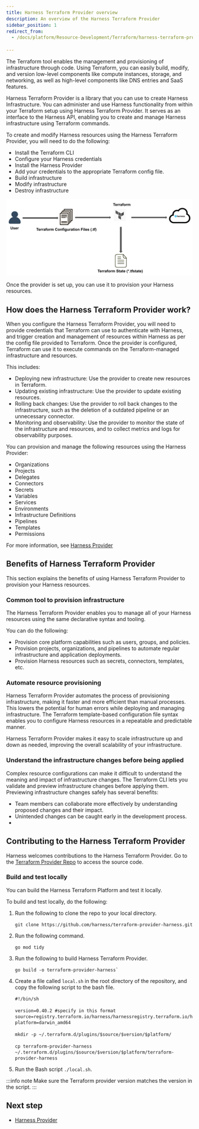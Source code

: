 ```yaml
---
title: Harness Terraform Provider overview
description: An overview of the Harness Terraform Provider
sidebar_position: 1
redirect_from:
  - /docs/platform/Resource-Development/Terraform/harness-terraform-provider-overview

---
```


The Terraform tool enables the management and provisioning of infrastructure through code. Using Terraform, you can easily build, modify, and version low-level components like compute instances, storage, and networking, as well as high-level components like DNS entries and SaaS features.

Harness Terraform Provider is a library that you can use to create Harness Infrastructure. You can administer and use Harness functionality from within your Terraform setup using Harness Terraform Provider. It serves as an interface to the Harness API, enabling you to create and manage Harness infrastructure using Terraform commands.


To create and modify Harness resources using the Harness Terraform Provider, you will need to do the following:
- Install the Terraform CLI
- Configure your Harness credentials
- Install the Harness Provider
- Add your credentials to the appropriate Terraform config file.
- Build infrastructure
- Modify infrastructure
- Destroy infrastructure

![](./static/harness-terraform-provider-00.png)


Once the provider is set up, you can use it to provision your Harness resources.

## How does the Harness Terraform Provider work?

When you configure the Harness Terraform Provider, you will need to provide credentials that Terraform can use to authenticate with Harness, and trigger creation and management of resources within Harness as per the config file provided to Terraform. 
Once the provider is configured, Terraform can use it to execute commands on the Terraform-managed infrastructure and resources. 

This includes:
- Deploying new infrastructure: Use the provider to create new resources in Terraform.
- Updating existing infrastructure: Use the provider to update existing resources.
- Rolling back changes: Use the provider to roll back changes to the infrastructure, such as the deletion of a outdated pipeline or an unnecessary connector.
- Monitoring and observability: Use the provider to monitor the state of the infrastructure and resources, and to collect metrics and logs for observability purposes.

You can provision and manage the following resources using the Harness Provider: 
- Organizations
- Projects
- Delegates
- Connectors
- Secrets
- Variables
- Services
- Environments
- Infrastructure Definitions
- Pipelines
- Templates
- Permissions

For more information, see [Harness Provider](https://registry.terraform.io/providers/harness/harness/latest/docs)


## Benefits of Harness Terraform Provider

This section explains the benefits of using Harness Terraform Provider to provision your Harness resources.

### Common tool to provision infrastructure

The Harness Terraform Provider enables you to manage all of your Harness resources using the same declarative syntax and tooling. 

You can do the following:
- Provision core platform capabilities such as users, groups, and policies. 
- Provision projects, organizations, and pipelines to automate regular infrastructure and application deployments.
- Provision Harness resources such as secrets, connectors, templates, etc.

  
### Automate resource provisioning

Harness Terraform Provider automates the process of provisioning infrastructure, making it faster and more efficient than manual processes. This lowers the potential for human errors while deploying and managing infrastructure. The Terraform template-based configuration file syntax enables you to configure Harness resources in a repeatable and predictable manner.

Harness Terraform Provider makes it easy to scale infrastructure up and down as needed, improving the overall scalability of your infrastructure.

### Understand the infrastructure changes before being applied

Complex resource configurations can make it difficult to understand the meaning and impact of infrastructure changes. The Terraform CLI lets you validate and preview infrastructure changes before applying them. Previewing infrastructure changes safely has several benefits:
- Team members can collaborate more effectively by understanding proposed changes and their impact.
- Unintended changes can be caught early in the development process.
- 

## Contributing to the Harness Terraform Provider

Harness welcomes contributions to the Harness Terraform Provider. Go to the [Terraform Provider Repo](https://github.com/harness/terraform-provider-harness) to access the source code.

### Build and test locally

You can build the Harness Terraform Platform and test it locally.

To build and test locally, do the following:

1. Run the following to clone the repo to your local directory. 
   
   ```
   git clone https://github.com/harness/terraform-provider-harness.git
   ```

2. Run the following command.
   
   ```
   go mod tidy
   ```

3. Run the following to build Harness Terraform Provider.

   ```
   go build -o terraform-provider-harness`
   ```

4. Create a file called `local.sh` in the root directory of the repository, and copy the following script to the bash file.

   ```SH
   #!/bin/sh
    
   version=0.40.2 #specify in this format 
   source=registry.terraform.io/harness/harnessregistry.terraform.io/harness/harness
   platform=darwin_amd64
   
   mkdir -p ~/.terraform.d/plugins/$source/$version/$platform/
   
   cp terraform-provider-harness ~/.terraform.d/plugins/$source/$version/$platform/terraform-provider-harness
   ```

5. Run the Bash script `./local.sh`.

:::info note
Make sure the Terraform provider version matches the version in the script.
:::

## Next step
- [Harness Provider](https://registry.terraform.io/providers/harness/harness/latest/docs)
